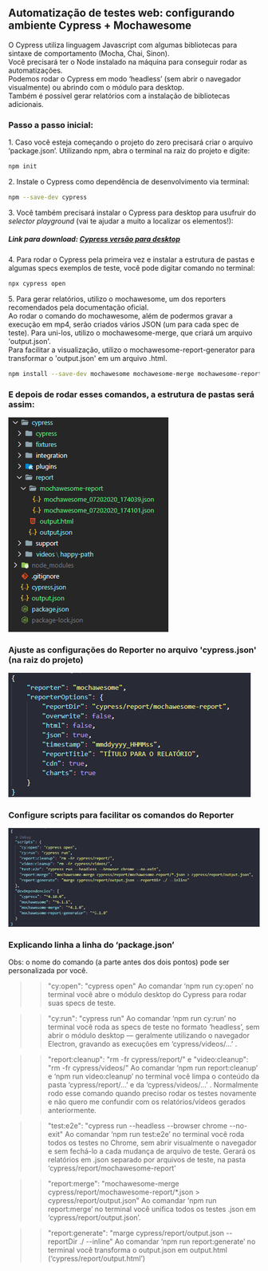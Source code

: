 <h2>
  Automatização de testes web: configurando ambiente Cypress + Mochawesome
</h2>

<p>
  O Cypress utiliza linguagem Javascript com algumas bibliotecas para sintaxe de comportamento
  (Mocha, Chai, Sinon).
<br />
  Você precisará ter o Node instalado na máquina para conseguir rodar as automatizações.
<br />
  Podemos rodar o Cypress em modo ‘headless’ (sem abrir o navegador visualmente) ou abrindo com o módulo para desktop.
<br />
  Também é possível gerar relatórios com a instalação de bibliotecas adicionais.
</p>

<h3>Passo a passo inicial:</h3>

<p>
1. Caso você esteja começando o projeto do zero precisará criar o arquivo ‘package.json’.
Utilizando npm, abra o terminal na raiz do projeto e digite:

```bash
npm init
```
</p>

<p>
2. Instale o Cypress como dependência de desenvolvimento via terminal:

```bash
npm --save-dev cypress
```
</p>

<p>
3. Você também precisará instalar o Cypress para desktop para usufruir do <i>selector playground</i>
(vai te ajudar a muito a localizar os elementos!):
<br />
<h5>Link para download: <a href="https://download.cypress.io/desktop" target="_blank" rel="noopener noreferrer">Cypress versão para desktop</a>
</h5>
</p>

<p>
4. Para rodar o Cypress pela primeira vez e instalar a estrutura de pastas e algumas specs exemplos de teste, você pode
digitar comando no terminal:

```bash
npx cypress open
```
</p>

<p>
5. Para gerar relatórios, utilizo o mochawesome, um dos reporters recomendados pela documentação oficial.
<br />
Ao rodar o comando do mochawesome, além de podermos gravar a execução em mp4, serão criados vários JSON (um para cada spec de teste). Para uni-los, utilizo o mochawesome-merge, que criará um arquivo 'output.json'.
<br />
Para facilitar a visualização, utilizo o mochawesome-report-generator para transformar o 'output.json' em um arquivo
.html.

```bash
npm install --save-dev mochawesome mochawesome-merge mochawesome-report-generator
```
</p>

<h3>
  E depois de rodar esses comandos, a estrutura de pastas será assim:
</h3>

<img src="./images/cypress2.png">

<br />
<h3>
  Ajuste as configurações do Reporter no arquivo 'cypress.json' (na raiz do projeto)
</h3>

<img src="./images/cypress3.png">

<br />
<h3>
  Configure scripts para facilitar os comandos do Reporter
</h3>

<img src="./images/cypress4.png">

<br />
<h3>
  Explicando linha a linha do ‘package.json’
</h3>


Obs: o nome do comando (a parte antes dos dois pontos) pode ser personalizada por você.
>> "cy:open": "cypress open"
Ao comandar ‘npm run cy:open’ no terminal você abre o módulo desktop do Cypress para rodar suas specs de teste.

>> "cy:run": "cypress run"
Ao comandar ‘npm run cy:run’ no terminal você roda as specs de teste no formato ‘headless’, sem abrir o módulo desktop —
geralmente utilizando o navegador Electron, gravando as execuções em ‘cypress/videos/…’ .

>> "report:cleanup": "rm -fr cypress/report/"
e
>> "video:cleanup": "rm -fr cypress/videos/"
Ao comandar ‘npm run report:cleanup’ e ‘npm run video:cleanup’ no terminal você limpa o conteúdo da pasta
‘cypress/report/…’ e da ‘cypress/videos/…’ . Normalmente rodo esse comando quando preciso rodar os testes novamente e
não quero me confundir com os relatórios/vídeos gerados anteriormente.

>> "test:e2e": "cypress run --headless --browser chrome --no-exit"
Ao comandar ‘npm run test:e2e’ no terminal você roda todos os testes no Chrome, sem abrir visualmente o navegador e sem
fechá-lo a cada mudança de arquivo de teste. Gerará os relatórios em .json separado por arquivos de teste, na pasta
‘cypress/report/mochawesome-report’

>> "report:merge": "mochawesome-merge cypress/report/mochawesome-report/*.json > cypress/report/output.json"
Ao comandar ‘npm run report:merge’ no terminal você unifica todos os testes .json em ‘cypress/report/output.json’.

>> "report:generate": "marge cypress/report/output.json --reportDir ./ --inline"
Ao comandar ‘npm run report:generate’ no terminal você transforma o output.json em output.html
(‘cypress/report/output.html’)
